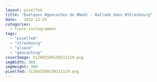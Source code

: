 ```yaml
---
layout: pixelfed
title: "Quelques #geocaches de #Noël - Ballade dans #Strasbourg"
date:   2022-12-25
categories: 
  - trucs-instagrammes
tags: 
  - "pixelfed"
  - "strasbourg"
  - "alsace"
  - "geocaching"
coverImage: 512602509150211119.png
imgWidth: 360
imgHeight: 360
pixelfed: 512602509150211119.png
---
```

